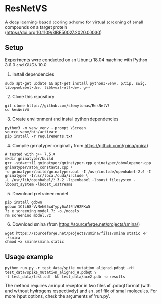 # ResNetVS
A deep learning-based scoring scheme for virtual screening of small compounds on a target protein (https://doi.org/10.1109/BIBE50027.2020.00030)

Setup
---------------

Experiments were conducted on an Ubuntu 18.04 machine with Python 3.6.9 and CUDA 10.0 

1) Install dependencies
```
sudo apt-get update && apt-get install python3-venv, p7zip, swig, libopenbabel-dev, libboost-all-dev, g++
```
2) Clone this repository
```
git clone https://github.com/stemylonas/ResNetVS
cd ResNetVS
```
3) Create environment and install python dependencies
```
python3 -m venv venv --prompt VScreen
source venv/bin/activate
pip install -r requirements.txt
```
4) Compile gninatyper (originally from https://github.com/gnina/gnina)
```
# tested with g++ 7.5.0
mkdir gninatyper/build
g++ -std=c++11 gninatyper/gninatyper.cpp gninatyper/obmolopener.cpp gninatyper/atom_constants.cpp \
-o gninatyper/build/gninatyper.out -I /usr/include/openbabel-2.0 -I gninatyper -I/usr/local/cuda/include \
-L /usr/lib/openbabel/2.3.2 -lopenbabel -lboost_filesystem -lboost_system -lboost_iostreams
```
5) Download pretrained model
```
pip install gdown
gdown 1Cfi68-VvNeh65xdTypy6xAfNhVH2PKw5
7z e screening_model.7z -o./models
rm screening_model.7z
```
6) Download smina (from https://sourceforge.net/projects/smina/)
```
wget https://sourceforge.net/projects/smina/files/smina.static -P ./smina
chmod +x smina/smina.static
```

Usage example
---------------

```
python run.py -r test_data/spike_mutation_aligned.pdbqt -rH test_data/spike_mutation_aligned_H.pdbqt \
-l test_data/test.sdf -kb test_data/ace2.pdb -o results
```

The method requires an input receptor in two files of .pdbqt format (with and without hydrogens respectively) and an .sdf file of small molecules.
For more input options, check the arguments of 'run.py'.
